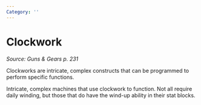 ```yaml
---
Category: ''
---
```

# Clockwork  
*Source: Guns & Gears p. 231*  

Clockworks are intricate, complex constructs that can be programmed to perform specific functions.

Intricate, complex machines that use clockwork to function. Not all require daily winding, but those that do have the wind-up ability in their stat blocks.